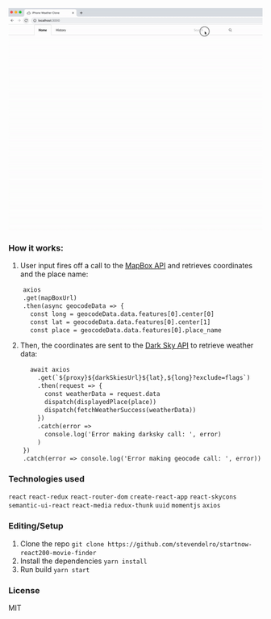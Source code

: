 ![](demo.gif)

### How it works:

1. User input fires off a call to the [MapBox API](https://www.mapbox.com/) and retrieves coordinates and the place name:

```
    axios
    .get(mapBoxUrl)
    .then(async geocodeData => {
      const long = geocodeData.data.features[0].center[0]
      const lat = geocodeData.data.features[0].center[1]
      const place = geocodeData.data.features[0].place_name
```

2. Then, the coordinates are sent to the [Dark Sky API](https://darksky.net) to retrieve weather data:

```
      await axios
        .get(`${proxy}${darkSkiesUrl}${lat},${long}?exclude=flags`)
        .then(request => {
          const weatherData = request.data
          dispatch(displayedPlace(place))
          dispatch(fetchWeatherSuccess(weatherData))
        })
        .catch(error =>
          console.log('Error making darksky call: ', error)
        )
    })
    .catch(error => console.log('Error making geocode call: ', error))
```

### Technologies used

`react` `react-redux` `react-router-dom` `create-react-app` `react-skycons` `semantic-ui-react` `react-media` `redux-thunk` `uuid` `momentjs` `axios`

### Editing/Setup

1. Clone the repo 
  `git clone https://github.com/stevendelro/startnow-react200-movie-finder`
2. Install the dependencies 
  `yarn install`
3. Run build 
  `yarn start`

### License

MIT
